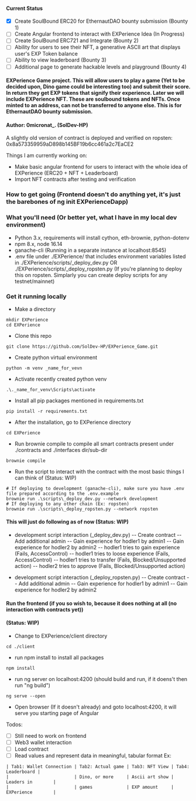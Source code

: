#### Current Status 
- [x] Create SoulBound ERC20 for EthernautDAO bounty submission (Bounty 1)
- [ ] Create Angular frontend to interact with EXPerience Idea (In Progress)
- [ ] Create SoulBound ERC721 and Integrate (Bounty 2)
- [ ] Ability for users to see their NFT, a generative ASCII art that displays user's EXP Token balance 
- [ ] Ability to view leaderboard (Bounty 3)
- [ ] Additional page to generate hackable levels and playground (Bounty 4)

#### EXPerience Game project. This will allow users to play a game (Yet to be decided upon, Dino game could be interesting too) and submit their score. In return they get EXP tokens that signify their experience. Later we will include EXPerience NFT. These are soulbound tokens and NFTs. Once minted to an address, can not be transferred to anyone else. This is for EthernautDAO bounty submission.
#### Author: 0micronat_. (SolDev-HP)

A slightly old version of contract is deployed and verified on ropsten: 0x8a573359959aD898b145BF19b6cc461a2c7EaCE2

Things I am currently working on:
- Make basic angular frontend for users to interact with the whole idea of EXPerience (ERC20 + NFT + Leaderboard)
- Import NFT contracts after testing and verification 

### How to get going (Frontend doesn't do anything yet, it's just the barebones of ng init EXPerienceDapp) 

### What you'll need (Or better yet, what I have in my local dev environment)
- Python 3.x, requirements will install cython, eth-brownie, python-dotenv
- npm 8.x, node 16.14
- ganache-cli (Running in a separate instance at localhost:8545)
- .env file under ./EXPerience/ that includes environment variables listed in ./EXPerience/scripts/_deploy_dev.py OR ./EXPerience/scripts/_deploy_ropsten.py (If you're planning to deploy this on ropsten. Simplarly you can create deploy scripts for any testnet/mainnet)

### Get it running locally
- Make a directory 
```
mkdir EXPerience  
cd EXPerience
```
- Clone this repo 
```
git clone https://github.com/SolDev-HP/EXPerience_Game.git
```
- Create python virtual environment
```
python -m venv _name_for_vevn
```
- Activate recently created python venv
```
.\._name_for_venv\Scripts\activate
```
- Install all pip packages mentioned in requirements.txt 
```
pip install -r requirements.txt
```
- After the installation, go to EXPerience directory 
```
cd EXPerience 
```
- Run brownie compile to compile all smart contracts present under ./contracts and ./interfaces dir/sub-dir
```
brownie compile
```
- Run the script to interact with the contract with the most basic things I can think of (Status: WIP)
```
# If deploying to development (ganache-cli), make sure you have .env file prepared according to the .env.example 
brownie run .\scripts\_deploy_dev.py --network development 
# If deploying to any other chain (Ex: ropsten)
brownie run .\scripts\_deploy_ropsten.py --network ropsten
```
#### This will just do following as of now (Status: WIP)

- development script interaction (_deploy_dev.py)
-- Create contract 
-- Add additional admin
-- Gain experience for hodler1 by admin1 
-- Gain experience for hodler2 by admin2 
-- hodler1 tries to gain experience (Fails, AccessControl)
-- hodler1 tries to loose experience (Fails, AccessControl)
-- hodler1 tries to transfer (Fails, Blocked/Unsupported action)
-- hodler2 tries to approve (Fails, Blocked/Unsupported action)

- development script interaction (_deploy_ropsten.py)
-- Create contract 
-- Add additional admin
-- Gain experience for hodler1 by admin1 
-- Gain experience for hodler2 by admin2 


#### Run the frontend (if you so wish to, because it does nothing at all (no interaction with contracts yet))
#### (Status: WIP)

- Change to EXPerience/client directory 
```
cd ./client 
```
- run npm install to install all packages 
```
npm install 
```
- run ng server on localhost:4200 (should build and run, if it doens't then run "ng build")
```
ng serve --open
```
- Open browser (If it doesn't already) and goto localhost:4200, it will serve you starting page of Angular 

Todos:
- [ ] Still need to work on frontend
- [ ] Web3 wallet interaction 
- [ ] Load contract 
- [ ] Read values and represent data in meaningful, tabular format 
Ex:
```
| Tab1: Wallet Connection | Tab2: Actual game | Tab3: NFT View | Tab4: Leaderboard |
|                         | Dino, or more     | Ascii art show | Leaders in        |
|                         | games             | EXP amount     | EXPerience        |
```
